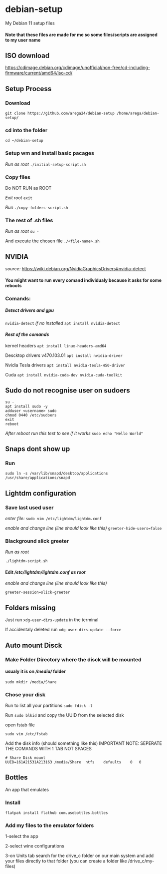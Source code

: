 # debian-setup
My Debian 11 setup files
#### Note that these files are made for me so some files/scripts are assigned to my user name


## ISO download
https://cdimage.debian.org/cdimage/unofficial/non-free/cd-including-firmware/current/amd64/iso-cd/


## Setup Process

### Download
``
git clone https://github.com/arega24/debian-setup /home/arega/debian-setup/
``

### cd into the folder
``
cd ~/debian-setup
``

### Setup wm and install basic pacages
_Run as root_
``
./initial-setup-script.sh
``
### Copy files
Do NOT RUN as ROOT

_Exit root_
``
exit
``

_Run_
``
./copy-folders-script.sh
``

### The rest of .sh files
_Run as root_
``
su -
``

And execute the chosen file
``
./<file-name>.sh
``


## NVIDIA
_source:_ https://wiki.debian.org/NvidiaGraphicsDrivers#nvidia-detect
#### You might want to run every comand individualy because it asks for some reboots
### Comands:
##### _Detect drivers and gpu_
``
nvidia-detect
``
_if no installed_
``
apt install nvidia-detect
``

#### _Rest of the comands_
kernel headers
``
apt install linux-headers-amd64
``

Descktop drivers v470.103.01
``
apt install nvidia-driver
``

Nvidia Tesla drivers
``
apt install nvidia-tesla-450-driver
``

Cuda
``
apt install nvidia-cuda-dev nvidia-cuda-toolkit
``


## Sudo do not recognise user on sudoers
```
su -
apt install sudo -y
adduser <username> sudo
chmod 0440 /etc/sudoers
exit
reboot
```

_After reboot run this test to see if it works_
``
sudo echo "Hello World"
``


## Snaps dont show up
### Run
```
sudo ln -s /var/lib/snapd/desktop/applications
/usr/share/applications/snapd
```


## Lightdm configuration
### Save last used user
_enter file:_
``
sudo vim /etc/lightdm/lightdm.conf
``

_enable and change line (line should look like this)_
``
greeter-hide-users=false
``

### Blackground slick greeter
_Run as root_

``
./lightdm-script.sh
``

#### Edit _/etc/lightdm/lightdm.conf as root_

_enable and change line (line should look like this)_

``
greeter-session=slick-greeter
``

## Folders missing
Just run
``
xdg-user-dirs-update
``
in the terminal

If accidentaly deleted run
``
xdg-user-dirs-update --force
``


## Auto mount Disck
### Make Folder Directory where the disck will be mounted
#### usualy it is on _/media/_ folder
``
sudo mkdir /media/Share
``

### Chose your disk
Run to list all your partitions
``
sudo fdisk -l
``

Run
``
sudo blkid
``
and copy the UUID from the selected disk

open fstab file

``
sudo vim /etc/fstab
``

Add the disk info (should something like this)
IMPORTANT NOTE: SEPERATE THE COMANDS WITH 1 TAB NOT SPACES
```
# Share Disk mount
UUID=161A21531A213163 /media/Share	ntfs	defaults	0	0
```


## Bottles
An app that emulates 

### Install 
```
flatpak install flathub com.usebottles.bottles
```

### Add my files to the emulator folders
1-select the app 

2-select wine configurations

3-on Units tab search for the drive_c folder on our main system and add your files directly to that folder (you can create a folder like /drive_c/my-files)
